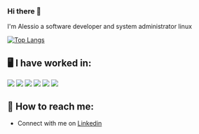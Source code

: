 ### Hi there 👋
I'm Alessio a software developer and system administrator linux

[![Top Langs](https://github-readme-stats-git-masterrstaa-rickstaa.vercel.app/api/top-langs/?username=alexis-82)](https://github.com/alexis-82/github-readme-stats)

## :desktop_computer: I have worked in:

<img src="https://img.shields.io/badge/Linux-FCC624?style=for-the-badge&logo=linux&logoColor=black" /> <img src="https://img.shields.io/badge/Shell_Script-121011?style=for-the-badge&logo=gnu-bash&logoColor=white" /> <img src="https://img.shields.io/badge/Python-FFD43B?style=for-the-badge&logo=python&logoColor=blue" /> <img src="https://img.shields.io/badge/HTML5-E34F26?style=for-the-badge&logo=html5&logoColor=white" /> <img src="https://img.shields.io/badge/CSS3-1572B6?style=for-the-badge&logo=css3&logoColor=white" /> <img src="https://img.shields.io/badge/JavaScript-323330?style=for-the-badge&logo=javascript&logoColor=F7DF1E" /> 


## :e-mail: How to reach me:
- Connect with me on <a href="https://www.linkedin.com/in/alessio-abrugiati/" target="_blank">Linkedin</a>
